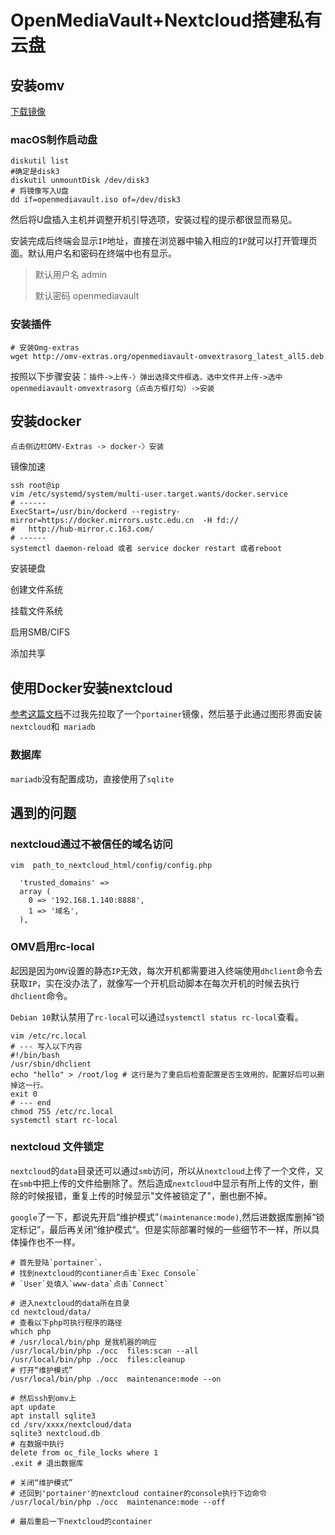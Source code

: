 # OpenMediaVault+Nextcloud搭建私有云盘


## 安装omv

[下载镜像](https://sourceforge.net/projects/openmediavault/files/)

### macOS制作启动盘

```shell
diskutil list 
#确定是disk3
diskutil unmountDisk /dev/disk3
# 将镜像写入U盘
dd if=openmediavault.iso of=/dev/disk3
```

然后将U盘插入主机并调整开机引导选项，安装过程的提示都很显而易见。  

安装完成后终端会显示`IP`地址，直接在浏览器中输入相应的`IP`就可以打开管理页面。默认用户名和密码在终端中也有显示。

>  默认用户名  admin
>
>  默认密码  openmediavault

### 安装插件


 ```shell
 # 安装Omg-extras
 wget http://omv-extras.org/openmediavault-omvextrasorg_latest_all5.deb
 ```

按照以下步骤安装：`插件->上传-〉弹出选择文件框选，选中文件并上传->选中openmediavault-omvextrasorg（点击方框打勾）->安装`

## 安装docker

`点击侧边栏OMV-Extras -> docker-〉安装`

镜像加速

``` shell
ssh root@ip
vim /etc/systemd/system/multi-user.target.wants/docker.service
# ------
ExecStart=/usr/bin/dockerd --registry-mirror=https://docker.mirrors.ustc.edu.cn  -H fd://
#   http://hub-mirror.c.163.com/
# ------
systemctl daemon-reload 或者 service docker restart 或者reboot
```

 安装硬盘

创建文件系统

挂载文件系统

启用SMB/CIFS

添加共享



## 使用Docker安装nextcloud

[参考这篇文档](https://www.okcode.net/article/38018)不过我先拉取了一个`portainer`镜像，然后基于此通过图形界面安装`nextcloud`和` mariadb`

### 数据库

`mariadb`没有配置成功，直接使用了`sqlite`

## 遇到的问题

### nextcloud通过不被信任的域名访问

`vim  path_to_nextcloud_html/config/config.php`

``` shell
  'trusted_domains' =>
  array (
    0 => '192.168.1.140:8888',
    1 => '域名',
  ),
```

### OMV启用rc-local

起因是因为`OMV`设置的静态`IP`无效，每次开机都需要进入终端使用`dhclient`命令去获取`IP`，实在没办法了，就像写一个开机启动脚本在每次开机的时候去执行`dhclient`命令。  

`Debian 10`默认禁用了`rc-local`可以通过`systemctl status rc-local`查看。  

``` shell 
vim /etc/rc.local
# --- 写入以下内容
#!/bin/bash
/usr/sbin/dhclient
echo "hello" > /root/log # 这行是为了重启后检查配置是否生效用的，配置好后可以删掉这一行。
exit 0
# --- end
chmod 755 /etc/rc.local
systemctl start rc-local
```

### nextcloud 文件锁定

`nextcloud`的`data`目录还可以通过`smb`访问，所以从`nextcloud`上传了一个文件，又在`smb`中把上传的文件给删除了。然后造成`nextcloud`中显示有所上传的文件，删除的时候报错，重复上传的时候显示"文件被锁定了"，删也删不掉。  

`google`了一下，都说先开启“维护模式”`(maintenance:mode)`,然后进数据库删掉“锁定标记”，最后再关闭“维护模式“。但是实际部署时候的一些细节不一样，所以具体操作也不一样。  

``` shell
# 首先登陆`portainer`，
# 找到nextcloud的contianer点击`Exec Console` 
# `User`处填入`www-data`点击`Connect`

# 进入nextcloud的data所在目录
cd nextcloud/data/
# 查看以下php可执行程序的路径
which php
# /usr/local/bin/php 是我机器的响应
/usr/local/bin/php ./occ  files:scan --all
/usr/local/bin/php ./occ  files:cleanup
# 打开“维护模式”
/usr/local/bin/php ./occ  maintenance:mode --on

# 然后ssh到omv上
apt update 
apt install sqlite3
cd /srv/xxxx/nextcloud/data
sqlite3 nextcloud.db
# 在数据中执行
delete from oc_file_locks where 1
.exit # 退出数据库

# 关闭“维护模式”
# 还回到'portainer'的nextcloud container的console执行下边命令
/usr/local/bin/php ./occ  maintenance:mode --off

# 最后重启一下nextcloud的container
```

